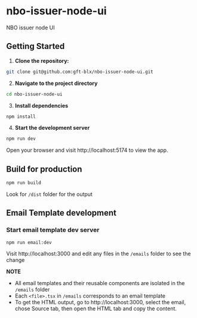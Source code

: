 # nbo-issuer-node-ui

NBO issuer node UI

## Getting Started

1. **Clone the repository:**

```bash
git clone git@github.com:gft-blx/nbo-issuer-node-ui.git
```

2. **Navigate to the project directory**

```bash
cd nbo-issuer-node-ui
```

3. **Install dependencies**

```bash
npm install
```

4. **Start the development server**

```bash
npm run dev
```

Open your browser and visit http://localhost:5174 to view the app.

## Build for production

```bash
npm run build
```

Look for `/dist` folder for the output

## Email Template development

### Start email template dev server

```
npm run email:dev
```

Visit http://localhost:3000 and edit any files in the `/emails` folder to see the change

**NOTE**

- All email templates and their reusable components are isolated in the `/emails` folder
- Each `<file>.tsx` in `/emails` corresponds to an email template
- To get the HTML output, go to http://localhost:3000, select the email, chose Source tab, then open the HTML tab and copy the content.
